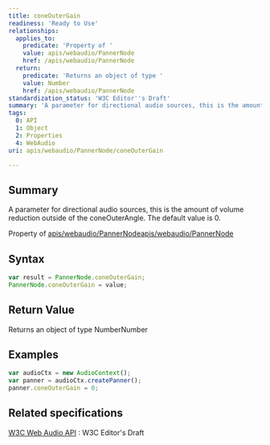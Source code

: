 ```yaml
---
title: coneOuterGain
readiness: 'Ready to Use'
relationships:
  applies_to:
    predicate: 'Property of '
    value: apis/webaudio/PannerNode
    href: /apis/webaudio/PannerNode
  return:
    predicate: 'Returns an object of type '
    value: Number
    href: /apis/webaudio/PannerNode
standardization_status: 'W3C Editor''s Draft'
summary: 'A parameter for directional audio sources, this is the amount of volume reduction outside of the coneOuterAngle. The default value is 0.'
tags:
  0: API
  1: Object
  2: Properties
  4: WebAudio
uri: apis/webaudio/PannerNode/coneOuterGain

---
```

## Summary

A parameter for directional audio sources, this is the amount of volume reduction outside of the coneOuterAngle. The default value is 0.

Property of [apis/webaudio/PannerNode](/apis/webaudio/PannerNode)[apis/webaudio/PannerNode](/apis/webaudio/PannerNode)

## Syntax

``` js
var result = PannerNode.coneOuterGain;
PannerNode.coneOuterGain = value;
```

## Return Value

Returns an object of type NumberNumber

## Examples

``` js
var audioCtx = new AudioContext();
var panner = audioCtx.createPanner();
panner.coneOuterGain = 0;
```

## Related specifications

[W3C Web Audio API](http://webaudio.github.io/web-audio-api/)
:   W3C Editor's Draft
